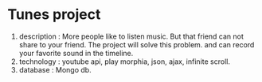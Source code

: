 Tunes project
==============
<ol>
<li>description : More people like to listen music. But that friend can not share to your friend. The project will solve this problem. and can record your favorite sound in the timeline.</li>
<li>technology : youtube api, play morphia, json, ajax, infinite scroll.</li>
<li>database : Mongo db.</li>
</ol>